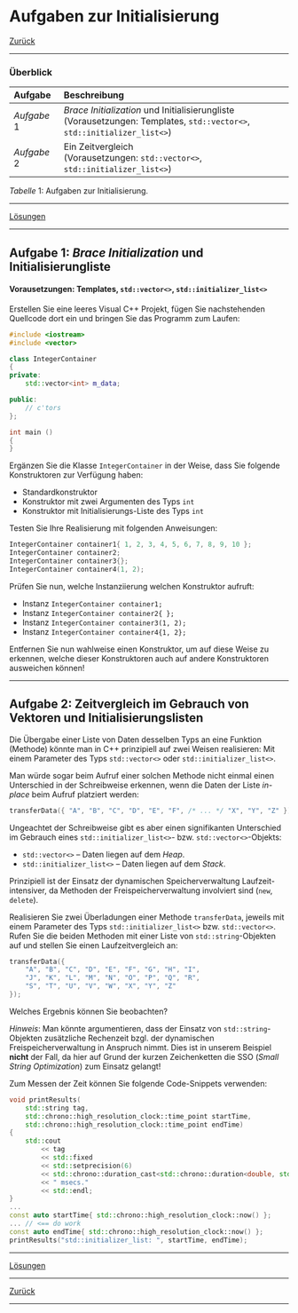 # Aufgaben zur Initialisierung

[Zurück](/GeneralSnippets/Exercises/Exercises.md)

---

### Überblick

| Aufgabe | Beschreibung |
| :- | :- |
| *Aufgabe* 1 | *Brace Initialization* und Initialisierungliste<br/>(Vorausetzungen: Templates, `std::vector<>`, `std::initializer_list<>`) |
| *Aufgabe* 2 | Ein Zeitvergleich<br/>(Vorausetzungen: `std::vector<>`, `std::initializer_list<>`) |

*Tabelle* 1: Aufgaben zur Initialisierung.

---

[Lösungen](Exercises_11_Initialization.cpp)

---

## Aufgabe 1: *Brace Initialization* und Initialisierungliste

#### Vorausetzungen: Templates, `std::vector<>`, `std::initializer_list<>`

Erstellen Sie eine leeres Visual C++ Projekt,
fügen Sie nachstehenden Quellcode dort ein und bringen Sie das Programm zum Laufen:

```cpp
#include <iostream>
#include <vector>

class IntegerContainer
{
private:
    std::vector<int> m_data;

public:
    // c'tors
};

int main ()
{
}
```

Ergänzen Sie die Klasse `IntegerContainer` in der Weise,
dass Sie folgende Konstruktoren zur Verfügung haben:

  * Standardkonstruktor
  * Konstruktor mit zwei Argumenten des Typs `int`
  * Konstruktor mit Initialisierungs-Liste des Typs `int`

Testen Sie Ihre Realisierung mit folgenden Anweisungen:

```cpp
IntegerContainer container1{ 1, 2, 3, 4, 5, 6, 7, 8, 9, 10 };
IntegerContainer container2;
IntegerContainer container3{};
IntegerContainer container4(1, 2);
```

Prüfen Sie nun, welche Instanziierung welchen Konstruktor aufruft:

  * Instanz `IntegerContainer container1;`
  * Instanz `IntegerContainer container2{ };`
  * Instanz `IntegerContainer container3(1, 2);`
  * Instanz `IntegerContainer container4{1, 2};`

Entfernen Sie nun wahlweise einen Konstruktor, um auf diese Weise zu erkennen,
welche dieser Konstruktoren auch auf andere Konstruktoren ausweichen können!

---

## Aufgabe 2: Zeitvergleich im Gebrauch von Vektoren und Initialisierungslisten

Die Übergabe einer Liste von Daten desselben Typs
an eine Funktion (Methode) könnte man in C++ prinzipiell auf zwei Weisen
realisieren: Mit einem Parameter des Typs `std::vector<>` oder `std::initializer_list<>`.

Man würde sogar beim Aufruf einer solchen Methode nicht einmal einen Unterschied
in der Schreibweise erkennen,
wenn die Daten der Liste *in-place* beim Aufruf platziert werden:

```cpp
transferData({ "A", "B", "C", "D", "E", "F", /* ... */ "X", "Y", "Z" });
```

Ungeachtet der Schreibweise gibt es aber einen signifikanten Unterschied
im Gebrauch eines `std::initializer_list<>`- bzw. `std::vector<>`-Objekts:

  * `std::vector<>` &ndash; Daten liegen auf dem *Heap*.
  * `std::initializer_list<>` &ndash; Daten liegen auf dem *Stack*.

Prinzipiell ist der Einsatz der dynamischen Speicherverwaltung Laufzeit-intensiver,
da Methoden der Freispeicherverwaltung involviert sind (`new`, `delete`).

Realisieren Sie zwei Überladungen einer Methode `transferData`,
jeweils mit einem Parameter des Typs `std::initializer_list<>` bzw. `std::vector<>`.
Rufen Sie die beiden Methoden mit einer Liste von `std::string`-Objekten auf
und stellen Sie einen Laufzeitvergleich an:

```cpp
transferData({
    "A", "B", "C", "D", "E", "F", "G", "H", "I",
    "J", "K", "L", "M", "N", "O", "P", "Q", "R",
    "S", "T", "U", "V", "W", "X", "Y", "Z"
});
```

Welches Ergebnis können Sie beobachten?

*Hinweis*: Man könnte argumentieren, dass der Einsatz von `std::string`-Objekten
zusätzliche Rechenzeit bzgl. der dynamischen Freispeicherverwaltung in Anspruch nimmt.
Dies ist in unserem Beispiel **nicht** der Fall, da hier auf Grund der kurzen Zeichenketten
die SSO (*Small String Optimization*) zum Einsatz gelangt!

Zum Messen der Zeit können Sie folgende Code-Snippets verwenden:

```cpp
void printResults(
    std::string tag,
    std::chrono::high_resolution_clock::time_point startTime,
    std::chrono::high_resolution_clock::time_point endTime)
{
    std::cout
        << tag
        << std::fixed
        << std::setprecision(6)
        << std::chrono::duration_cast<std::chrono::duration<double, std::milli>>(endTime - startTime).count()
        << " msecs."
        << std::endl;
}
...
const auto startTime{ std::chrono::high_resolution_clock::now() };
... // <== do work
const auto endTime{ std::chrono::high_resolution_clock::now() };
printResults("std::initializer_list: ", startTime, endTime);
```

---

[Lösungen](Exercises_11_Initialization.cpp)

---

[Zurück](/GeneralSnippets/Exercises/Exercises.md)

---
